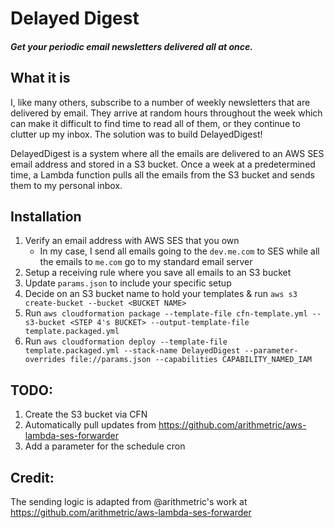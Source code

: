 # Delayed Digest
##### Get your periodic email newsletters delivered all at once.

## What it is
I, like many others, subscribe to a number of weekly newsletters that are delivered by email. They arrive at random hours throughout the week which can make it difficult to find time to read all of them, or they continue to clutter up my inbox. The solution was to build DelayedDigest!

DelayedDigest is a system where all the emails are delivered to an AWS SES email address and stored in a S3 bucket. Once a week at a predetermined time, a Lambda function pulls all the emails from the S3 bucket and sends them to my personal inbox.

## Installation
1. Verify an email address with AWS SES that you own
   - In my case, I send all emails going to the `dev.me.com` to SES while all the emails to `me.com` go to my standard email server
2. Setup a receiving rule where you save all emails to an S3 bucket
3. Update `params.json` to include your specific setup
4. Decide on an S3 bucket name to hold your templates & run `aws s3 create-bucket --bucket <BUCKET NAME>`
5. Run `aws cloudformation package --template-file cfn-template.yml --s3-bucket <STEP 4's BUCKET> --output-template-file template.packaged.yml`
6. Run `aws cloudformation deploy --template-file template.packaged.yml --stack-name DelayedDigest --parameter-overrides file://params.json --capabilities CAPABILITY_NAMED_IAM`

## TODO: 
  1. Create the S3 bucket via CFN
  2. Automatically pull updates from https://github.com/arithmetric/aws-lambda-ses-forwarder
  3. Add a parameter for the schedule cron

## Credit:
The sending logic is adapted from @arithmetric's work at https://github.com/arithmetric/aws-lambda-ses-forwarder